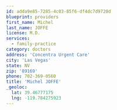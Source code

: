 ```yaml
---
id: adda9e85-7285-4c03-85f6-df4dc7d9720d
blueprint: providers
first_name: Michel
last_name: JOFFE
license: M.D.
services:
  - family-practice
category: doctors
address: 'Concentra Urgent Care'
city: 'Las Vegas'
state: NV
zip: '89169'
phone: 702-369-0560
title: 'Michel JOFFE'
_geoloc:
  lat: 39.46777175
  lng: -119.784275923
---
```

